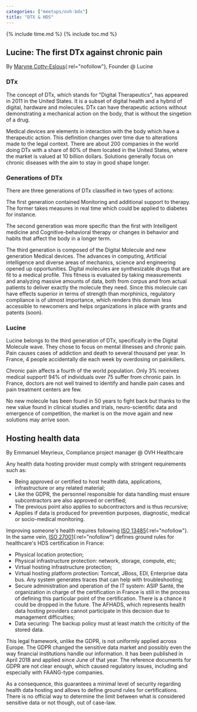 ```yaml
---
categories: ["meetups/ovh-bdx"]
title: "DTX & HDS"
---
```


{% include time.md %}
{% include toc.md %}

## Lucine: The first DTx against chronic pain
By [Maryne Cotty-Eslous](https://twitter.com/mcottyeslous){:rel="nofollow"}, Founder @ Lucine

### DTx

The concept of DTx, which stands for "Digital Therapeutics", has appeared in 2011 in the United States. It is a subset
of digital health and a hybrid of digital, hardware and molecules. DTx can have therapeutic actions without
demonstrating a mechanical action on the body, that is without the singetion of a drug.

Medical devices are elements in interaction with the body which have a therapeutic action. This definition changes over
time due to alterations made to the legal context. There are about 200 companies in the world doing DTx with a share of
80% of them located in the United States, where the market is valued at 10 billion dollars. Solutions generally focus on
chronic diseases with the aim to stay in good shape longer.

### Generations of DTx

There are three generations of DTx classified in two types of actions:

The first generation contained Monitoring and additional support to therapy. The former takes measures in real time
which could be applied to diabetes for instance.

The second generation was more specific than the first with Intelligent medicine and Cognitive-behavioral therapy or
changes in behavior and habits that affect the body in a longer term.

The third generation is composed of the Digital Molecule and new generation Medical devices. The advances in computing,
Artificial intelligence and diverse areas of mechanics, science and engineering opened up opportunities. Digital
molecules are synthesizable drugs that are fit to a medical profile. This fitness is evaluated by taking measurements
and analyzing massive amounts of data, both from corpus and from actual patients to deliver exactly the molecule they
need. Since this molecule can have effects superior in terms of strength than morphinics, regulatory compliance is of
utmost importance, which renders this domain less accessible to newcomers and helps organizations in place with grants
and patents (soon).

### Lucine

Lucine belongs to the third generation of DTx, specifically in the Digital Molecule wave. They chose to focus on mental
illnesses and chronic pain. Pain causes cases of addiction and death to several thousand per year. In France, 4 people
accidentally die each week by overdosing on painkillers.

Chronic pain affects a fourth of the world population. Only 3% receives medical support! 94% of individuals over 75
suffer from chronic pain. In France, doctors are not well trained to identify and handle pain cases and pain treatment
centers are few.

No new molecule has been found in 50 years to fight back but thanks to the new value found in clinical studies and
trials, neuro-scientific data and emergence of competition, the market is on the move again and new solutions may arrive
soon.

## Hosting health data

By Emmanuel Meyrieux, Compliance project manager @ OVH Healthcare

Any health data hosting provider must comply with stringent requirements such as:
- Being approved or certified to host health data, applications, infrastructure or any related material;
- Like the GDPR, the personnel responsible for data handling must ensure subcontractors are also approved or certified;
- The previous point also applies to subcontractors and is thus recursive;
- Applies if data is produced for prevention purposes, diagnostic, medical or socio-medical monitoring.

Improving someone's health requires following [ISO 13485](https://www.iso.org/standard/59752.html){:rel="nofollow"}. In
the same vein, [ISO 27001](https://www.iso.org/isoiec-27001-information-security.html){:rel="nofollow"} defines ground
rules for healthcare's HDS certification in France:
- Physical location protection;
- Physical infrastructure protection: network, storage, compute, etc;
- Virtual hosting infrastructure protection;
- Virtual hosting platform protection: Tomcat, JBoss, EDI, Enterprise data bus. Any system generates traces that can
  help with troubleshooting;
- Secure administration and operation of the IT system: ASIP Santé, the organization in charge of the certification in
  France is still in the process of defining this particular point of the certification. There is a chance it could be
  dropped in the future. The AFHADS, which represents health data hosting providers cannot participate in this decision
  due to management difficulties;
- Data securing: The backup policy must at least match the criticity of the stored data.

This legal framework, unlike the GDPR, is not uniformly applied across Europe. The GDPR changed the sensitive data
market and possibly even the way financial institutions handle our information. It has been published in April 2018 and
applied since June of that year. The reference documents for GDPR are not clear enough, which caused regulatory issues,
including and especially with FAANG-type companies.

As a consequence, this guarantees a minimal level of security regarding health data hosting and allows to define ground
rules for certifications. There is no official way to determine the limit between what is considered sensitive data or
not though, out of case-law.
